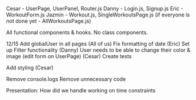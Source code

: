 Cesar - UserPage, UserPanel, Router.js
Danny - Login.js, Signup.js
Eric - WorkoutForm.js
Jazmin - Workout.js, SingleWorkoutsPage.js (if everyone is not done yet - AllWorkoutsPage.js)

All functional components & hooks. No class components.

12/15
Add globalUser in all pages (All of us)
Fix formatting of date (Eric)
Set up Filter functionality (Danny)
User needs to be able to change their color & image (edit form on UserPage) (Cesar)
Create tests

Add styling (Cesar)

Remove console.logs
Remove unnecessary code


Presentation:
How did we handle working on time constraints